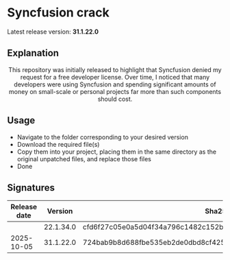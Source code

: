 # Syncfusion crack
Latest release version: **31.1.22.0**

## Explanation
<p align="center">
This repository was initially released to highlight that Syncfusion denied my request for a free developer license.
Over time, I noticed that many developers were using Syncfusion and spending significant amounts of money on small-scale or personal projects far more than such components should cost.
</p>

## Usage
- Navigate to the folder corresponding to your desired version
- Download the required file(s)
- Copy them into your project, placing them in the same directory as the original unpatched files, and replace those files
- Done

## Signatures
| Release date | Version   | Sha256                                                           |
|--------------|-----------|------------------------------------------------------------------|
|              | 22.1.34.0 | cfd6f27c05e0a5d04f34a796c1482c152ba554a1328cbc494718f7cdde28f6c5 |
| 2025-10-05   | 31.1.22.0 | 724bab9b8d688fbe535eb2de0dbd8cf42598be476b3e8772322be0dd09ae8cce |


